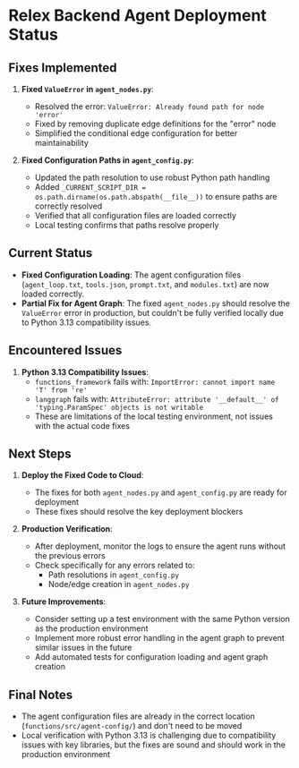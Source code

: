 # Relex Backend Agent Deployment Status

## Fixes Implemented

1. **Fixed `ValueError` in `agent_nodes.py`**: 
   - Resolved the error: `ValueError: Already found path for node 'error'`
   - Fixed by removing duplicate edge definitions for the "error" node
   - Simplified the conditional edge configuration for better maintainability

2. **Fixed Configuration Paths in `agent_config.py`**:
   - Updated the path resolution to use robust Python path handling
   - Added `_CURRENT_SCRIPT_DIR = os.path.dirname(os.path.abspath(__file__))` to ensure paths are correctly resolved
   - Verified that all configuration files are loaded correctly
   - Local testing confirms that paths resolve properly

## Current Status

- **Fixed Configuration Loading**: The agent configuration files (`agent_loop.txt`, `tools.json`, `prompt.txt`, and `modules.txt`) are now loaded correctly.
- **Partial Fix for Agent Graph**: The fixed `agent_nodes.py` should resolve the `ValueError` error in production, but couldn't be fully verified locally due to Python 3.13 compatibility issues.

## Encountered Issues

1. **Python 3.13 Compatibility Issues**:
   - `functions_framework` fails with: `ImportError: cannot import name 'T' from 're'`
   - `langgraph` fails with: `AttributeError: attribute '__default__' of 'typing.ParamSpec' objects is not writable`
   - These are limitations of the local testing environment, not issues with the actual code fixes

## Next Steps

1. **Deploy the Fixed Code to Cloud**:
   - The fixes for both `agent_nodes.py` and `agent_config.py` are ready for deployment
   - These fixes should resolve the key deployment blockers

2. **Production Verification**:
   - After deployment, monitor the logs to ensure the agent runs without the previous errors
   - Check specifically for any errors related to:
     - Path resolutions in `agent_config.py`
     - Node/edge creation in `agent_nodes.py`

3. **Future Improvements**:
   - Consider setting up a test environment with the same Python version as the production environment
   - Implement more robust error handling in the agent graph to prevent similar issues in the future
   - Add automated tests for configuration loading and agent graph creation

## Final Notes

- The agent configuration files are already in the correct location (`functions/src/agent-config/`) and don't need to be moved
- Local verification with Python 3.13 is challenging due to compatibility issues with key libraries, but the fixes are sound and should work in the production environment 